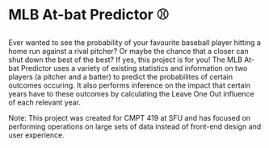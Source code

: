 # MLB At-bat Predictor ⚾

Ever wanted to see the probability of your favourite baseball player hitting a home run against a rival pitcher? Or maybe the chance that a closer can shut down the best of the best? If yes, this project is for you! The MLB At-bat Predictor uses a variety of existing statistics and information on two players (a pitcher and a batter) to predict the probabilites of certain outcomes occuring. It also performs inference on the impact that certain years have to these outcomes by calculating the Leave One Out influence of each relevant year.

Note: This project was created for CMPT 419 at SFU and has focused on performing operations on large sets of data instead of front-end design and user experience.
